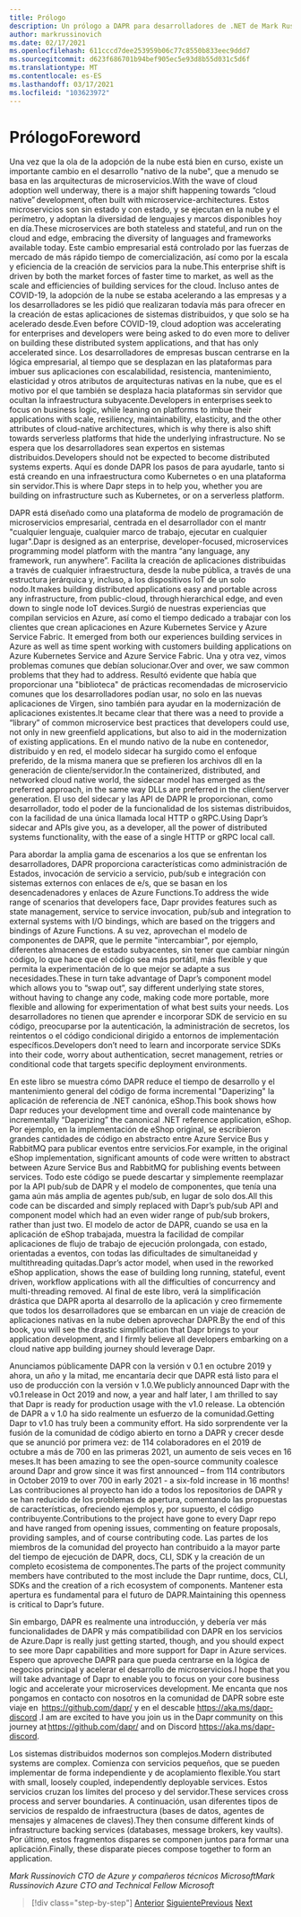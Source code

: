```yaml
---
title: Prólogo
description: Un prólogo a DAPR para desarrolladores de .NET de Mark Russinovich
author: markrussinovich
ms.date: 02/17/2021
ms.openlocfilehash: 611cccd7dee253959b06c77c8550b833eec9ddd7
ms.sourcegitcommit: d623f686701b94bef905ec5e93d8b55d031c5d6f
ms.translationtype: MT
ms.contentlocale: es-ES
ms.lasthandoff: 03/17/2021
ms.locfileid: "103623972"
---
```

# <a name="foreword"></a><span data-ttu-id="22553-103">Prólogo</span><span class="sxs-lookup"><span data-stu-id="22553-103">Foreword</span></span>

<span data-ttu-id="22553-104">Una vez que la ola de la adopción de la nube está bien en curso, existe un importante cambio en el desarrollo "nativo de la nube", que a menudo se basa en las arquitecturas de microservicios.</span><span class="sxs-lookup"><span data-stu-id="22553-104">With the wave of cloud adoption well underway, there is a major shift happening towards “cloud native” development, often built with microservice-architectures.</span></span> <span data-ttu-id="22553-105">Estos microservicios son sin estado y con estado, y se ejecutan en la nube y el perímetro, y adoptan la diversidad de lenguajes y marcos disponibles hoy en día.</span><span class="sxs-lookup"><span data-stu-id="22553-105">These microservices are both stateless and stateful, and run on the cloud and edge, embracing the diversity of languages and frameworks available today.</span></span> <span data-ttu-id="22553-106">Este cambio empresarial está controlado por las fuerzas de mercado de más rápido tiempo de comercialización, así como por la escala y eficiencia de la creación de servicios para la nube.</span><span class="sxs-lookup"><span data-stu-id="22553-106">This enterprise shift is driven by both the market forces of faster time to market, as well as the scale and efficiencies of building services for the cloud.</span></span> <span data-ttu-id="22553-107">Incluso antes de COVID-19, la adopción de la nube se estaba acelerando a las empresas y a los desarrolladores se les pidió que realizaran todavía más para ofrecer en la creación de estas aplicaciones de sistemas distribuidos, y que solo se ha acelerado desde.</span><span class="sxs-lookup"><span data-stu-id="22553-107">Even before COVID-19, cloud adoption was accelerating for enterprises and developers were being asked to do even more to deliver on building these distributed system applications, and that has only accelerated since.</span></span> <span data-ttu-id="22553-108">Los desarrolladores de empresas buscan centrarse en la lógica empresarial, al tiempo que se desplazan en las plataformas para imbuer sus aplicaciones con escalabilidad, resistencia, mantenimiento, elasticidad y otros atributos de arquitecturas nativas en la nube, que es el motivo por el que también se desplaza hacia plataformas sin servidor que ocultan la infraestructura subyacente.</span><span class="sxs-lookup"><span data-stu-id="22553-108">Developers in enterprises seek to focus on business logic, while leaning on platforms to imbue their applications with scale, resiliency, maintainability, elasticity, and the other attributes of cloud-native architectures, which is why there is also shift towards serverless platforms that hide the underlying infrastructure.</span></span> <span data-ttu-id="22553-109">No se espera que los desarrolladores sean expertos en sistemas distribuidos.</span><span class="sxs-lookup"><span data-stu-id="22553-109">Developers should not be expected to become distributed systems experts.</span></span> <span data-ttu-id="22553-110">Aquí es donde DAPR los pasos de para ayudarle, tanto si está creando en una infraestructura como Kubernetes o en una plataforma sin servidor.</span><span class="sxs-lookup"><span data-stu-id="22553-110">This is where Dapr steps in to help you, whether you are building on infrastructure such as Kubernetes, or on a serverless platform.</span></span>

<span data-ttu-id="22553-111">DAPR está diseñado como una plataforma de modelo de programación de microservicios empresarial, centrada en el desarrollador con el mantr "cualquier lenguaje, cualquier marco de trabajo, ejecutar en cualquier lugar".</span><span class="sxs-lookup"><span data-stu-id="22553-111">Dapr is designed as an enterprise, developer-focused, microservices programming model platform with the mantra “any language, any framework, run anywhere”.</span></span> <span data-ttu-id="22553-112">Facilita la creación de aplicaciones distribuidas a través de cualquier infraestructura, desde la nube pública, a través de una estructura jerárquica y, incluso, a los dispositivos IoT de un solo nodo.</span><span class="sxs-lookup"><span data-stu-id="22553-112">It makes building distributed applications easy and portable across any infrastructure, from public-cloud, through hierarchical edge, and even down to single node IoT devices.</span></span><span data-ttu-id="22553-113">Surgió de nuestras experiencias que compilan servicios en Azure, así como el tiempo dedicado a trabajar con los clientes que crean aplicaciones en Azure Kubernetes Service y Azure Service Fabric.</span><span class="sxs-lookup"><span data-stu-id="22553-113">  It emerged from both our experiences building services in Azure as well as time spent working with customers building applications on Azure Kubernetes Service and Azure Service Fabric.</span></span> <span data-ttu-id="22553-114">Una y otra vez, vimos problemas comunes que debían solucionar.</span><span class="sxs-lookup"><span data-stu-id="22553-114">Over and over, we saw common problems that they had to address.</span></span> <span data-ttu-id="22553-115">Resultó evidente que había que proporcionar una "biblioteca" de prácticas recomendadas de microservicio comunes que los desarrolladores podían usar, no solo en las nuevas aplicaciones de Virgen, sino también para ayudar en la modernización de aplicaciones existentes.</span><span class="sxs-lookup"><span data-stu-id="22553-115">It became clear that there was a need to provide a “library” of common microservice best practices that developers could use, not only in new greenfield applications, but also to aid in the modernization of existing applications.</span></span> <span data-ttu-id="22553-116">En el mundo nativo de la nube en contenedor, distribuido y en red, el modelo sidecar ha surgido como el enfoque preferido, de la misma manera que se prefieren los archivos dll en la generación de cliente/servidor.</span><span class="sxs-lookup"><span data-stu-id="22553-116">In the containerized, distributed, and networked cloud native world, the sidecar model has emerged as the preferred approach, in the same way DLLs are preferred in the client/server generation.</span></span> <span data-ttu-id="22553-117">El uso del sidecar y las API de DAPR le proporcionan, como desarrollador, todo el poder de la funcionalidad de los sistemas distribuidos, con la facilidad de una única llamada local HTTP o gRPC.</span><span class="sxs-lookup"><span data-stu-id="22553-117">Using Dapr’s sidecar and APIs give you, as a developer, all the power of distributed systems functionality, with the ease of a single HTTP or gRPC local call.</span></span>

<span data-ttu-id="22553-118">Para abordar la amplia gama de escenarios a los que se enfrentan los desarrolladores, DAPR proporciona características como administración de Estados, invocación de servicio a servicio, pub/sub e integración con sistemas externos con enlaces de e/s, que se basan en los desencadenadores y enlaces de Azure Functions.</span><span class="sxs-lookup"><span data-stu-id="22553-118">To address the wide range of scenarios that developers face, Dapr provides features such as state management, service to service invocation, pub/sub and integration to external systems with I/O bindings, which are based on the triggers and bindings of Azure Functions.</span></span> <span data-ttu-id="22553-119">A su vez, aprovechan el modelo de componentes de DAPR, que le permite "intercambiar", por ejemplo, diferentes almacenes de estado subyacentes, sin tener que cambiar ningún código, lo que hace que el código sea más portátil, más flexible y que permita la experimentación de lo que mejor se adapte a sus necesidades.</span><span class="sxs-lookup"><span data-stu-id="22553-119">These in turn take advantage of Dapr’s component model which allows you to “swap out”, say different underlying state stores, without having to change any code, making code more portable, more flexible and allowing for experimentation of what best suits your needs.</span></span> <span data-ttu-id="22553-120">Los desarrolladores no tienen que aprender e incorporar SDK de servicio en su código, preocuparse por la autenticación, la administración de secretos, los reintentos o el código condicional dirigido a entornos de implementación específicos.</span><span class="sxs-lookup"><span data-stu-id="22553-120">Developers don’t need to learn and incorporate service SDKs into their code, worry about authentication, secret management, retries or conditional code that targets specific deployment environments.</span></span>

<span data-ttu-id="22553-121">En este libro se muestra cómo DAPR reduce el tiempo de desarrollo y el mantenimiento general del código de forma incremental "Daperizing" la aplicación de referencia de .NET canónica, eShop.</span><span class="sxs-lookup"><span data-stu-id="22553-121">This book shows how Dapr reduces your development time and overall code maintenance by incrementally “Daperizing” the canonical .NET reference application, eShop.</span></span> <span data-ttu-id="22553-122">Por ejemplo, en la implementación de eShop original, se escribieron grandes cantidades de código en abstracto entre Azure Service Bus y RabbitMQ para publicar eventos entre servicios.</span><span class="sxs-lookup"><span data-stu-id="22553-122">For example, in the original eShop implementation, significant amounts of code were written to abstract between Azure Service Bus and RabbitMQ for publishing events between services.</span></span> <span data-ttu-id="22553-123">Todo este código se puede descartar y simplemente reemplazar por la API pub/sub de DAPR y el modelo de componentes, que tenía una gama aún más amplia de agentes pub/sub, en lugar de solo dos.</span><span class="sxs-lookup"><span data-stu-id="22553-123">All this code can be discarded and simply replaced with Dapr’s pub/sub API and component model which had an even wider range of pub/sub brokers, rather than just two.</span></span> <span data-ttu-id="22553-124">El modelo de actor de DAPR, cuando se usa en la aplicación de eShop trabajada, muestra la facilidad de compilar aplicaciones de flujo de trabajo de ejecución prolongada, con estado, orientadas a eventos, con todas las dificultades de simultaneidad y multithreading quitadas.</span><span class="sxs-lookup"><span data-stu-id="22553-124">Dapr’s actor model, when used in the reworked eShop application, shows the ease of building long running, stateful, event driven, workflow applications with all the difficulties of concurrency and multi-threading removed.</span></span> <span data-ttu-id="22553-125">Al final de este libro, verá la simplificación drástica que DAPR aporta al desarrollo de la aplicación y creo firmemente que todos los desarrolladores que se embarcan en un viaje de creación de aplicaciones nativas en la nube deben aprovechar DAPR.</span><span class="sxs-lookup"><span data-stu-id="22553-125">By the end of this book, you will see the drastic simplification that Dapr brings to your application development, and I firmly believe all developers embarking on a cloud native app building journey should leverage Dapr.</span></span>

<span data-ttu-id="22553-126">Anunciamos públicamente DAPR con la versión v 0.1 en octubre 2019 y ahora, un año y la mitad, me encantaría decir que DAPR está listo para el uso de producción con la versión v 1.0.</span><span class="sxs-lookup"><span data-stu-id="22553-126">We publicly announced Dapr with the v0.1 release in Oct 2019 and now, a year and half later, I am thrilled to say that Dapr is ready for production usage with the v1.0 release.</span></span> <span data-ttu-id="22553-127">La obtención de DAPR a v 1.0 ha sido realmente un esfuerzo de la comunidad.</span><span class="sxs-lookup"><span data-stu-id="22553-127">Getting Dapr to v1.0 has truly been a community effort.</span></span> <span data-ttu-id="22553-128">Ha sido sorprendente ver la fusión de la comunidad de código abierto en torno a DAPR y crecer desde que se anunció por primera vez: de 114 colaboradores en el 2019 de octubre a más de 700 en las primeras 2021, un aumento de seis veces en 16 meses.</span><span class="sxs-lookup"><span data-stu-id="22553-128">It has been amazing to see the open-source community coalesce around Dapr and grow since it was first announced – from 114 contributors in October 2019 to over 700 in early 2021 - a six-fold increase in 16 months!</span></span>  <span data-ttu-id="22553-129">Las contribuciones al proyecto han ido a todos los repositorios de DAPR y se han reducido de los problemas de apertura, comentando las propuestas de características, ofreciendo ejemplos y, por supuesto, el código contribuyente.</span><span class="sxs-lookup"><span data-stu-id="22553-129">Contributions to the project have gone to every Dapr repo and have ranged from opening issues, commenting on feature proposals, providing samples, and of course contributing code.</span></span> <span data-ttu-id="22553-130">Las partes de los miembros de la comunidad del proyecto han contribuido a la mayor parte del tiempo de ejecución de DAPR, docs, CLI, SDK y la creación de un completo ecosistema de componentes.</span><span class="sxs-lookup"><span data-stu-id="22553-130">The parts of the project community members have contributed to the most include the Dapr runtime, docs, CLI, SDKs and the creation of a rich ecosystem of components.</span></span> <span data-ttu-id="22553-131">Mantener esta apertura es fundamental para el futuro de DAPR.</span><span class="sxs-lookup"><span data-stu-id="22553-131">Maintaining this openness is critical to Dapr’s future.</span></span>

<span data-ttu-id="22553-132">Sin embargo, DAPR es realmente una introducción, y debería ver más funcionalidades de DAPR y más compatibilidad con DAPR en los servicios de Azure.</span><span class="sxs-lookup"><span data-stu-id="22553-132">Dapr is really just getting started, though, and you should expect to see more Dapr capabilities and more support for Dapr in Azure services.</span></span> <span data-ttu-id="22553-133">Espero que aproveche DAPR para que pueda centrarse en la lógica de negocios principal y acelerar el desarrollo de microservicios.</span><span class="sxs-lookup"><span data-stu-id="22553-133">I hope that you will take advantage of Dapr to enable you to focus on your core business logic and accelerate your microservices development.</span></span> <span data-ttu-id="22553-134">Me encanta que nos pongamos en contacto con nosotros en la comunidad de DAPR sobre este viaje en  <https://github.com/dapr/> y en el descable <https://aka.ms/dapr-discord> .</span><span class="sxs-lookup"><span data-stu-id="22553-134">I am are excited to have you join us in the Dapr community on this journey at <https://github.com/dapr/> and on Discord <https://aka.ms/dapr-discord>.</span></span>

<span data-ttu-id="22553-135">Los sistemas distribuidos modernos son complejos.</span><span class="sxs-lookup"><span data-stu-id="22553-135">Modern distributed systems are complex.</span></span> <span data-ttu-id="22553-136">Comienza con servicios pequeños, que se pueden implementar de forma independiente y de acoplamiento flexible.</span><span class="sxs-lookup"><span data-stu-id="22553-136">You start with small, loosely coupled, independently deployable services.</span></span> <span data-ttu-id="22553-137">Estos servicios cruzan los límites del proceso y del servidor.</span><span class="sxs-lookup"><span data-stu-id="22553-137">These services cross process and server boundaries.</span></span> <span data-ttu-id="22553-138">A continuación, usan diferentes tipos de servicios de respaldo de infraestructura (bases de datos, agentes de mensajes y almacenes de claves).</span><span class="sxs-lookup"><span data-stu-id="22553-138">They then consume different kinds of infrastructure backing services (databases, message brokers, key vaults).</span></span> <span data-ttu-id="22553-139">Por último, estos fragmentos dispares se componen juntos para formar una aplicación.</span><span class="sxs-lookup"><span data-stu-id="22553-139">Finally, these disparate pieces compose together to form an application.</span></span>

<span data-ttu-id="22553-140">*Mark Russinovich* 
 *CTO de Azure y compañeros técnicos* 
 *Microsoft*</span><span class="sxs-lookup"><span data-stu-id="22553-140">*Mark Russinovich*
*Azure CTO and Technical Fellow*
*Microsoft*</span></span>

> [!div class="step-by-step"]
> <span data-ttu-id="22553-141">[Anterior](index.md)
> [Siguiente](the-world-is-distributed.md)</span><span class="sxs-lookup"><span data-stu-id="22553-141">[Previous](index.md)
[Next](the-world-is-distributed.md)</span></span>
